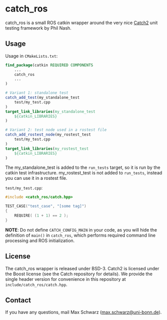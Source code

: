 
catch_ros
=========

catch_ros is a small ROS catkin wrapper around the very nice [Catch2][1] unit
testing framework by Phil Nash.

[1]: https://github.com/catchorg/Catch2/

Usage
-----

Usage in `CMakeLists.txt`:

```cmake
find_package(catkin REQUIRED COMPONENTS
	...
	catch_ros
	...
)

# Variant 1: standalone test
catch_add_test(my_standalone_test
	test/my_test.cpp
)
target_link_libraries(my_standalone_test
	${catkin_LIBRARIES}
)

# Variant 2: test node used in a rostest file
catch_add_rostest_node(my_rostest_test
	test/my_test.cpp
)
target_link_libraries(my_rostest_test
	${catkin_LIBRARIES}
)
```

The my_standalone_test is added to the `run_tests` target, so it is run by
the catkin test infrastructure. my_rostest_test is not added to `run_tests`,
instead you can use it in a rostest file.

`test/my_test.cpp`:

```C++
#include <catch_ros/catch.hpp>

TEST_CASE("test_case", "[some tag]")
{
	REQUIRE( (1 + 1) == 2 );
}
```

**NOTE**: Do not define `CATCH_CONFIG_MAIN` in your code, as you will hide
the definition of `main()` in `catch_ros`, which performs required command
line processing and ROS initialization.

License
-------

The catch_ros wrapper is released under BSD-3. Catch2 is licensed under
the Boost license (see the Catch repository for details). We provide the
single header version for convenience in this repository at
`include/catch_ros/catch.hpp`.

Contact
-------

If you have any questions, mail Max Schwarz (max.schwarz@uni-bonn.de).

